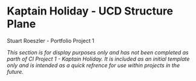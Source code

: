 # Kaptain Holiday - UCD Structure Plane
Stuart Roeszler - Portfolio Project 1

_This section is for display purposes only and has not been completed as parth of CI Project 1 - Kaptain Holiday. It is included as an initial template only and is intended as a quick refrence for use within projects in the future._